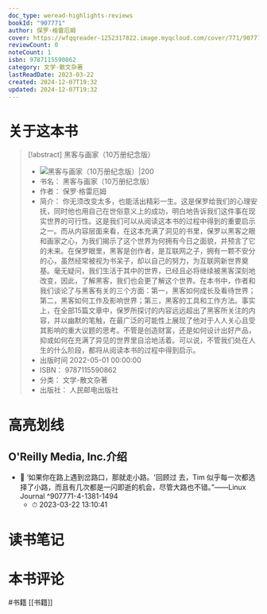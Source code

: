 ```yaml
---
doc_type: weread-highlights-reviews
bookId: "907771"
author: 保罗·格雷厄姆
cover: https://wfqqreader-1252317822.image.myqcloud.com/cover/771/907771/t7_907771.jpg
reviewCount: 0
noteCount: 1
isbn: 9787115590862
category: 文学-散文杂著
lastReadDate: 2023-03-22
created: 2024-12-07T19:32
updated: 2024-12-07T19:32
---
```

# 关于这本书
> [!abstract] 黑客与画家（10万册纪念版）
> - ![ 黑客与画家（10万册纪念版）|200](https://wfqqreader-1252317822.image.myqcloud.com/cover/771/907771/t7_907771.jpg)
> - 书名： 黑客与画家（10万册纪念版）
> - 作者： 保罗·格雷厄姆
> - 简介： 你无须改变太多，也能活出精彩一生。这是保罗给我们的心理安抚，同时他也用自己在世俗意义上的成功，明白地告诉我们这件事在现实世界的可行性。这是我们可以从阅读这本书的过程中得到的重要启示之一。而从内容层面来看，在这本充满了洞见的书里，保罗以黑客之眼和画家之心，为我们揭示了这个世界为何拥有今日之面貌，并预言了它的未来。在保罗眼里，黑客是创作者，是互联网之子，拥有一颗不安分的心，虽然经常被视为书呆子，却以自己的努力，为互联网新世界奠基。毫无疑问，我们生活于其中的世界，已经且必将继续被黑客深刻地改变，因此，了解黑客，我们也会更了解这个世界。在本书中，作者和我们谈论了与黑客有关的三个方面：第一，黑客如何成长及看待世界；第二，黑客如何工作及影响世界；第三，黑客的工具和工作方法。事实上，在全部15篇文章中，保罗所探讨的内容远远超出了黑客所关注的内容，并以幽默的笔触，在最广泛的可能性上展现了他对于人人关心且受其影响的重大议题的思考。不管是创造财富，还是如何设计出好产品，抑或如何在充满了异见的世界里自洽地活着。可以说，不管我们处在人生的什么阶段，都将从阅读本书的过程中得到启示。
> - 出版时间 2022-05-01 00:00:00
> - ISBN： 9787115590862
> - 分类： 文学-散文杂著
> - 出版社： 人民邮电出版社

# 高亮划线

## O'Reilly Media, Inc.介绍


- 📌 ‘如果你在路上遇到岔路口，那就走小路。'回顾过 去，Tim 似乎每一次都选择了小路，而且有几次都是一闪即逝的机会，尽管大路也不错。”——Linux Journal ^907771-4-1381-1494
    - ⏱ 2023-03-22 13:10:41 
# 读书笔记

# 本书评论
#书籍  [[书籍]] 